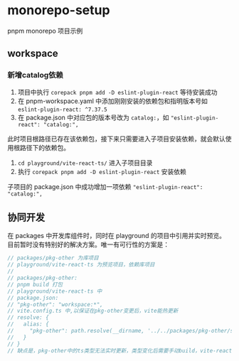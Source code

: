 # monorepo-setup

pnpm monorepo 项目示例

## workspace

### 新增catalog依赖

1. 项目中执行 `corepack pnpm add -D eslint-plugin-react` 等待安装成功
2. 在 pnpm-workspace.yaml 中添加刚刚安装的依赖包和指明版本号如 `eslint-plugin-react: ^7.37.5`
3. 在 package.json 中对应包的版本号改为 `catalog:`，如 `"eslint-plugin-react": "catalog:",`

此时项目根路径已存在该依赖包，接下来只需要进入子项目安装依赖，就会默认使用根路径下的依赖包。

1. `cd playground/vite-react-ts/` 进入子项目目录
2. 执行 `corepack pnpm add -D eslint-plugin-react` 安装依赖

子项目的 package.json 中成功增加一项依赖 `"eslint-plugin-react": "catalog:",`

## 协同开发

在 packages 中开发库组件时，同时在 playground 的项目中引用并实时预览。目前暂时没有特别好的解决方案。唯一有可行性的方案是：

```javascript
// packages/pkg-other 为库项目
// playground/vite-react-ts 为预览项目，依赖库项目
//
// packages/pkg-other:
// pnpm build 打包
// playground/vite-react-ts 中
// package.json:
// "pkg-other": "workspace:*",
// vite.config.ts 中,以保证在pkg-other变更后，vite能热更新
// resolve: {
//   alias: {
//     "pkg-other": path.resolve(__dirname, '../../packages/pkg-other/src'),
//   }
// }
// 缺点是，pkg-other中的ts类型无法实时更新，类型变化后需要手动build，vite-react-ts才不会有ts报错
```
